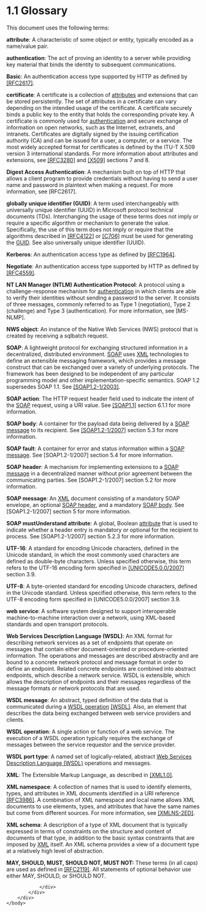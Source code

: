 <html dir="LTR" xmlns:mshelp="http://msdn.microsoft.com/mshelp" xmlns:ddue="http://ddue.schemas.microsoft.com/authoring/2003/5" xmlns:xlink="http://www.w3.org/1999/xlink" xmlns:tool="http://www.microsoft.com/tooltip">
    <head>
        <meta http-equiv="Content-Type" content="text/html; CHARSET=utf-8"></meta>
        <meta name="save" content="history"></meta>
        <title>1.1 Glossary</title>
        <xml>
            <mshelp:toctitle title="1.1 Glossary"></mshelp:toctitle>
            <mshelp:rltitle title="[MS-SSNWS]: Glossary"></mshelp:rltitle>
            <mshelp:keyword index="A" term="4baedaec-b5a7-4176-be88-e1cec659ab8c"></mshelp:keyword>
            <mshelp:attr name="DCSext.ContentType" value="open specification"></mshelp:attr>
            <mshelp:attr name="AssetID" value="4baedaec-b5a7-4176-be88-e1cec659ab8c"></mshelp:attr>
            <mshelp:attr name="TopicType" value="kbRef"></mshelp:attr>
            <mshelp:attr name="DCSext.Title" value="[MS-SSNWS]: Glossary" />
        </xml>
    </head>
    <body>
        <div id="header">
            <h1 class="heading">1.1 Glossary</h1>
        </div>
        <div id="mainSection">
            <div id="mainBody">
                <div id="allHistory" class="saveHistory"></div>
                <div id="sectionSection0" class="section" name="collapseableSection">
                    

<p>This document uses the following terms:</p>

<p><a id="gt_108a1419-49a9-4d19-b6ca-7206aa726b3f" /><b>attribute</b>: A
characteristic of some object or entity, typically encoded as a name/value
pair.</a></p>

<p><a id="gt_8e961bf0-95ba-4f58-9034-b67ccb27f317" /><b>authentication</b>: The act
of proving an identity to a server while providing key material that binds the
identity to subsequent communications.</a></p>

<p><a id="gt_648a4ade-ef54-445a-aaa5-c6883b33b20d" /><b>Basic</b>: An authentication
access type supported by HTTP as defined by </a><a href="https://go.microsoft.com/fwlink/?LinkId=90373">[RFC2617]</a>.</p>

<p><a id="gt_7a0f4b71-23ba-434f-b781-28053ed64879" /><b>certificate</b>: A
certificate is a collection of </a><a href="4baedaec-b5a7-4176-be88-e1cec659ab8c.htm#gt_108a1419-49a9-4d19-b6ca-7206aa726b3f">attributes</a> and extensions
that can be stored persistently. The set of attributes in a certificate can
vary depending on the intended usage of the certificate. A certificate securely
binds a public key to the entity that holds the corresponding private key. A
certificate is commonly used for <a href="4baedaec-b5a7-4176-be88-e1cec659ab8c.htm#gt_8e961bf0-95ba-4f58-9034-b67ccb27f317">authentication</a> and secure
exchange of information on open networks, such as the Internet, extranets, and
intranets. Certificates are digitally signed by the issuing certification
authority (CA) and can be issued for a user, a computer, or a service. The most
widely accepted format for certificates is defined by the ITU-T X.509 version 3
international standards. For more information about attributes and extensions,
see <a href="https://go.microsoft.com/fwlink/?LinkId=90414">[RFC3280]</a> and <a href="https://go.microsoft.com/fwlink/?LinkId=90590">[X509]</a> sections 7 and
8.</p>

<p><a id="gt_2df17764-8b5c-49f9-b242-08613a2ed0bb" /><b>Digest Access Authentication</b>:
A mechanism built on top of HTTP that allows a client program to provide
credentials without having to send a user name and password in plaintext when
making a request. For more information, see [RFC2617].</a></p>

<p><a id="gt_f49694cc-c350-462d-ab8e-816f0103c6c1" /><b>globally unique identifier
(GUID)</b>: A term used interchangeably with universally unique identifier
(UUID) in Microsoft protocol technical documents (TDs). Interchanging the usage
of these terms does not imply or require a specific algorithm or mechanism to
generate the value. Specifically, the use of this term does not imply or
require that the algorithms described in </a><a href="https://go.microsoft.com/fwlink/?LinkId=90460">[RFC4122]</a> or <a href="https://go.microsoft.com/fwlink/?LinkId=89824">[C706]</a> must be used
for generating the <a href="4baedaec-b5a7-4176-be88-e1cec659ab8c.htm#gt_f49694cc-c350-462d-ab8e-816f0103c6c1">GUID</a>.
See also universally unique identifier (UUID).</p>

<p><a id="gt_d6a282ce-b1da-41e1-b05a-22f777a5c1fe" /><b>Kerberos</b>: An
authentication access type as defined by </a><a href="https://go.microsoft.com/fwlink/?LinkId=90304">[RFC1964]</a>.</p>

<p><a id="gt_5c2c313d-f7b8-4080-aa88-d383bc13a93a" /><b>Negotiate</b>: An
authentication access type supported by HTTP as defined by </a><a href="https://go.microsoft.com/fwlink/?LinkId=90483">[RFC4559]</a>.</p>

<p><a id="gt_fff710f9-e3d1-4991-99a2-009768d57585" /><b>NT LAN Manager (NTLM)
Authentication Protocol</b>: A protocol using a challenge-response mechanism
for </a><a href="4baedaec-b5a7-4176-be88-e1cec659ab8c.htm#gt_8e961bf0-95ba-4f58-9034-b67ccb27f317">authentication</a>
in which clients are able to verify their identities without sending a password
to the server. It consists of three messages, commonly referred to as Type 1
(negotiation), Type 2 (challenge) and Type 3 (authentication). For more
information, see <mshelp:link keywords="b38c36ed-2804-4868-a9ff-8dd3182128e4" tabindex="0">[MS-NLMP]</mshelp:link>.</p>

<p><a id="gt_17f801a6-987e-4c3e-a07c-d0acca5f3477" /><b>NWS object</b>: An instance
of the Native Web Services (NWS) protocol that is created by receiving a
sqlbatch request.</a></p>

<p><a id="gt_c1c313af-2310-4380-a6ea-c2cedc115958" /><b>SOAP</b>: A lightweight
protocol for exchanging structured information in a decentralized, distributed
environment. </a><a href="4baedaec-b5a7-4176-be88-e1cec659ab8c.htm#gt_c1c313af-2310-4380-a6ea-c2cedc115958">SOAP</a>
uses <a href="4baedaec-b5a7-4176-be88-e1cec659ab8c.htm#gt_982b7f8e-d516-4fd5-8d5e-1a836081ed85">XML</a> technologies to
define an extensible messaging framework, which provides a message construct
that can be exchanged over a variety of underlying protocols. The framework has
been designed to be independent of any particular programming model and other
implementation-specific semantics. SOAP 1.2 supersedes SOAP 1.1. See <a href="https://go.microsoft.com/fwlink/?LinkId=90521">[SOAP1.2-1/2003]</a>.</p>

<p><a id="gt_c1358651-96c1-4ce0-8e1f-b0b7a94145e3" /><b>SOAP action</b>: The HTTP
request header field used to indicate the intent of the </a><a href="4baedaec-b5a7-4176-be88-e1cec659ab8c.htm#gt_c1c313af-2310-4380-a6ea-c2cedc115958">SOAP</a> request, using a URI
value. See <a href="https://go.microsoft.com/fwlink/?LinkId=90520">[SOAP1.1]</a>
section 6.1.1 for more information.</p>

<p><a id="gt_57cdf8ab-8d79-462d-a446-5d85632a7a04" /><b>SOAP body</b>: A container
for the payload data being delivered by a </a><a href="4baedaec-b5a7-4176-be88-e1cec659ab8c.htm#gt_96185df3-4677-478c-b239-f72fcf514c59">SOAP message</a> to its
recipient. See <a href="https://go.microsoft.com/fwlink/?LinkId=94664">[SOAP1.2-1/2007]</a>
section 5.3 for more information.</p>

<p><a id="gt_ec8728a8-1a75-426f-8767-aa1932c7c19f" /><b>SOAP fault</b>: A container
for error and status information within a </a><a href="4baedaec-b5a7-4176-be88-e1cec659ab8c.htm#gt_96185df3-4677-478c-b239-f72fcf514c59">SOAP message</a>. See
[SOAP1.2-1/2007] section 5.4 for more information.</p>

<p><a id="gt_093a0af2-e71c-40fc-a484-d2f802da0277" /><b>SOAP header</b>: A mechanism
for implementing extensions to a </a><a href="4baedaec-b5a7-4176-be88-e1cec659ab8c.htm#gt_96185df3-4677-478c-b239-f72fcf514c59">SOAP message</a> in a
decentralized manner without prior agreement between the communicating parties.
See [SOAP1.2-1/2007] section 5.2 for more information.</p>

<p><a id="gt_96185df3-4677-478c-b239-f72fcf514c59" /><b>SOAP message</b>: An </a><a href="4baedaec-b5a7-4176-be88-e1cec659ab8c.htm#gt_982b7f8e-d516-4fd5-8d5e-1a836081ed85">XML</a> document consisting of
a mandatory SOAP envelope, an optional <a href="4baedaec-b5a7-4176-be88-e1cec659ab8c.htm#gt_093a0af2-e71c-40fc-a484-d2f802da0277">SOAP header</a>, and a
mandatory <a href="4baedaec-b5a7-4176-be88-e1cec659ab8c.htm#gt_57cdf8ab-8d79-462d-a446-5d85632a7a04">SOAP body</a>. See
[SOAP1.2-1/2007] section 5 for more information.</p>

<p><a id="gt_1c1cb476-8f78-4ebd-9781-6965b3838102" /><b>SOAP mustUnderstand attribute</b>:
A global, Boolean </a><a href="4baedaec-b5a7-4176-be88-e1cec659ab8c.htm#gt_108a1419-49a9-4d19-b6ca-7206aa726b3f">attribute</a>
that is used to indicate whether a header entry is mandatory or optional for
the recipient to process. See [SOAP1.2-1/2007] section 5.2.3 for more
information.</p>

<p><a id="gt_4c9eef52-69d4-43e7-ac04-ff1fe43a94fb" /><b>UTF-16</b>: A standard for
encoding Unicode characters, defined in the Unicode standard, in which the most
commonly used characters are defined as double-byte characters. Unless
specified otherwise, this term refers to the UTF-16 encoding form specified in </a><a href="https://go.microsoft.com/fwlink/?LinkId=154659">[UNICODE5.0.0/2007]</a>
section 3.9.</p>

<p><a id="gt_409411c4-b4ed-4ab6-b0ee-6d7815f85a35" /><b>UTF-8</b>: A byte-oriented
standard for encoding Unicode characters, defined in the Unicode standard.
Unless specified otherwise, this term refers to the UTF-8 encoding form specified
in [UNICODE5.0.0/2007] section 3.9.</a></p>

<p><a id="gt_a96bfb18-c329-40f5-89fd-df7a94b89882" /><b>web service</b>: A software
system designed to support interoperable machine-to-machine interaction over a
network, using XML-based standards and open transport protocols.</a></p>

<p><a id="gt_5a824664-0858-4b09-b852-83baf4584efa" /><b>Web Services Description
Language (WSDL)</b>: An XML format for describing network services as a set of
endpoints that operate on messages that contain either document-oriented or
procedure-oriented information. The operations and messages are described
abstractly and are bound to a concrete network protocol and message format in
order to define an endpoint. Related concrete endpoints are combined into
abstract endpoints, which describe a network service. WSDL is extensible, which
allows the description of endpoints and their messages regardless of the message
formats or network protocols that are used.</a></p>

<p><a id="gt_d5ccdf11-3f53-4118-a845-dfaca61838fb" /><b>WSDL message</b>: An
abstract, typed definition of the data that is communicated during a </a><a href="4baedaec-b5a7-4176-be88-e1cec659ab8c.htm#gt_3f81265d-5456-4bfe-b795-ac5bf522b299">WSDL operation</a> <a href="https://go.microsoft.com/fwlink/?LinkId=90577">[WSDL]</a>. Also, an
element that describes the data being exchanged between web service providers
and clients.</p>

<p><a id="gt_3f81265d-5456-4bfe-b795-ac5bf522b299" /><b>WSDL operation</b>: A single
action or function of a web service. The execution of a WSDL operation
typically requires the exchange of messages between the service requestor and
the service provider.</a></p>

<p><a id="gt_61056d88-e7ee-4cea-8dcd-80a9ef5db083" /><b>WSDL port type</b>: A named
set of logically-related, abstract </a><a href="4baedaec-b5a7-4176-be88-e1cec659ab8c.htm#gt_5a824664-0858-4b09-b852-83baf4584efa">Web Services Description
Language (WSDL)</a> operations and messages.</p>

<p><a id="gt_982b7f8e-d516-4fd5-8d5e-1a836081ed85" /><b>XML</b>: The Extensible
Markup Language, as described in </a><a href="https://go.microsoft.com/fwlink/?LinkId=90599">[XML1.0]</a>.</p>

<p><a id="gt_485f05b3-df3b-45ac-b8bf-d05f5d185a24" /><b>XML namespace</b>: A
collection of names that is used to identify elements, types, and attributes in
XML documents identified in a URI reference </a><a href="https://go.microsoft.com/fwlink/?LinkId=90453">[RFC3986]</a>. A
combination of XML namespace and local name allows XML documents to use
elements, types, and attributes that have the same names but come from
different sources. For more information, see <a href="https://go.microsoft.com/fwlink/?LinkId=90602">[XMLNS-2ED]</a>.</p>

<p><a id="gt_bd0ce6f9-c350-4900-827e-951265294067" /><b>XML schema</b>: A description
of a type of XML document that is typically expressed in terms of constraints
on the structure and content of documents of that type, in addition to the
basic syntax constraints that are imposed by </a><a href="4baedaec-b5a7-4176-be88-e1cec659ab8c.htm#gt_982b7f8e-d516-4fd5-8d5e-1a836081ed85">XML</a> itself. An XML schema
provides a view of a document type at a relatively high level of abstraction.</p>

<p><b>MAY,
SHOULD, MUST, SHOULD NOT, MUST NOT:</b> These terms (in all caps) are used as
defined in <a href="https://go.microsoft.com/fwlink/?LinkId=90317">[RFC2119]</a>.
All statements of optional behavior use either MAY, SHOULD, or SHOULD NOT.</p>


                </div>
            </div>
        </div>
    </body>
</html>